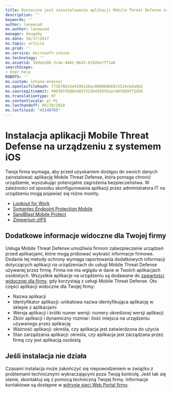 ```yaml
---
title: Konieczne jest zainstalowanie aplikacji Mobile Threat Defense na urządzeniu z systemem iOS | Microsoft Docs
description: ''
keywords: ''
author: lenewsad
ms.author: lanewsad
manager: dougeby
ms.date: 10/17/2017
ms.topic: article
ms.prod: ''
ms.service: microsoft-intune
ms.technology: ''
ms.assetid: 5b9ee20b-3c4e-4461-86d3-6fd26e7f71a6
searchScope:
- User help
ROBOTS: ''
ms.custom: intune-enduser
ms.openlocfilehash: 773b78b32e919b120ac8908b0b69c5514cbdadb2
ms.sourcegitcommit: 490365fb8b5405f323b4358fb1ec9dfdd9ff2d58
ms.translationtype: HT
ms.contentlocale: pl-PL
ms.lasthandoff: 08/29/2018
ms.locfileid: "43148765"
---
```

# <a name="install-mobile-threat-defense-on-your-ios-device"></a>Instalacja aplikacji Mobile Threat Defense na urządzeniu z systemem iOS


Twoja firma wymaga, aby przed uzyskaniem dostępu do swoich danych zainstalować aplikację Mobile Threat Defense, która pomaga chronić urządzenie, wyszukując potencjalne zagrożenia bezpieczeństwa. W zależności od sposobu skonfigurowania aplikacji przez administratora IT na urządzeniu mogą pojawiać się różne monity.


* [Lookout for Work](you-are-prompted-to-install-lookout-for-work-ios.md)
* [Symantec Endpoint Protection Mobile](you-are-prompted-to-install-skycure-ios.md)
* [SandBlast Mobile Protect](you-are-prompted-to-install-sandblast-ios.md)
* [Zimperium zIPS](you-are-prompted-to-install-zips-ios.md)

## <a name="additional-information-your-company-can-see"></a>Dodatkowe informacje widoczne dla Twojej firmy

Usługa Mobile Threat Defense umożliwia firmom zabezpieczenie urządzeń przed aplikacjami, które mogą próbować wykraść informacje firmowe. Dodanie tej metody ochrony wymaga raportowania dodatkowych informacji dotyczących aplikacji na urządzeniach do usługi Mobile Threat Defense używanej przez firmę. Firma nie ma wglądu w dane w Twoich aplikacjach osobistych. Wszystkie aplikacje na urządzeniu są dodawane do [zawartości widocznej dla firmy](what-info-can-your-company-see-when-you-enroll-your-device-in-intune.md), gdy korzystają z usługi Mobile Threat Defense. Oto części aplikacji widoczne dla Twojej firmy:

*   Nazwa aplikacji
* Identyfikator aplikacji: unikatowa nazwa identyfikująca aplikację w sklepie z aplikacjami
*   Wersja aplikacji i krótki numer wersji: numery określonej wersji aplikacji
* Zbiór aplikacji i dynamiczny rozmiar: ilość miejsca na urządzeniu używanego przez aplikację
* Ważność aplikacji: określa, czy aplikacja jest zatwierdzona do użycia
*   Stan zarządzania aplikacji: określa, czy aplikacja jest zarządzana przez firmę czy jest aplikacją osobistą

## <a name="if-the-installation-doesnt-work"></a>Jeśli instalacja nie działa

Czasami instalacja może zakończyć się niepowodzeniem w związku z problemami technicznymi wykraczającymi poza Twoją kontrolę. Jeśli tak się stanie, skontaktuj się z pomocą techniczną Twojej firmy. Informacje kontaktowe są dostępne w [witrynie sieci Web Portal firmy](https://go.microsoft.com/fwlink/?linkid=2010980).
